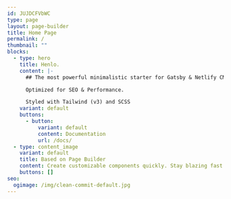 ```yaml
---
id: JUJDCFVbWC
type: page
layout: page-builder
title: Home Page
permalink: /
thumbnail: ""
blocks:
  - type: hero
    title: Henlo.
    content: |-
      ## The most powerful minimalistic starter for Gatsby & Netlify CMS.

      Optimized for SEO & Performance.

      Styled with Tailwind (v3) and SCSS
    variant: default
    buttons:
      - button:
          variant: default
          content: Documentation
          url: /docs/
  - type: content_image
    variant: default
    title: Based on Page Builder
    content: Create customizable components quickly. Stay blazing fast.
    buttons: []
seo:
  ogimage: /img/clean-commit-default.jpg
---
```

